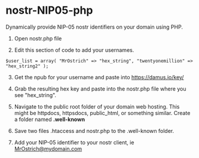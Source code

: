 # nostr-NIP05-php
Dynamically provide NIP-05 nostr identifiers on your domain using PHP.

1. Open nostr.php file

2. Edit this section of code to add your usernames.

`$user_list = array(
	"MrOstrich" => "hex_string",
	"twentyonemillion" => "hex_string2"
);`

3. Get the npub for your username and paste into https://damus.io/key/

4. Grab the resulting hex key and paste into the nostr.php file where you see "hex_string".

5. Navigate to the public root folder of your domain web hosting. This might be httpdocs, httpsdocs, public_html, or something similar. Create a folder named **.well-known**

6. Save two files .htaccess and nostr.php to the .well-known folder.

7. Add your NIP-05 identifier to your nostr client, ie MrOstrich@mydomain.com
